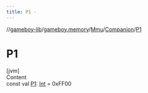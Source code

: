 ```yaml
---
title: P1 -
---
```

//[gameboy-lib](../../../index.md)/[gameboy.memory](../../index.md)/[Mmu](../index.md)/[Companion](index.md)/[P1](-p1.md)



# P1  
[jvm]  
Content  
const val [P1](-p1.md): [Int](https://kotlinlang.org/api/latest/jvm/stdlib/kotlin/-int/index.html) = 0xFF00  



